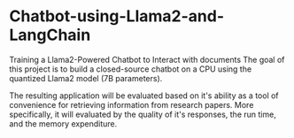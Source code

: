 # Chatbot-using-Llama2-and-LangChain
Training a Llama2-Powered Chatbot to Interact with documents
The goal of this project is to build a closed-source chatbot on a CPU using the quantized Llama2 model (7B parameters).

The resulting application will be evaluated based on it's ability as a tool of convenience for retrieving information from research papers. More specifically, it will evaluated by the quality of it's responses, the run time, and the memory expenditure.
